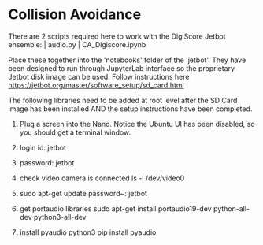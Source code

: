 # Collision Avoidance

There are 2 scripts required here to work with the DigiScore Jetbot ensemble:
    | audio.py
    | CA_Digiscore.ipynb

Place these together into the 'notebooks' folder of the 'jetbot'. They have been designed to run through JupyterLab interface
so the proprietary Jetbot disk image can be used. Follow instructions here https://jetbot.org/master/software_setup/sd_card.html

The following libraries need to be added at root level after the SD Card image has been installed AND the setup instructions have
 been completed.

1. Plug a screen into the Nano. 
Notice the Ubuntu UI has been disabled, so you should get a terminal window.

2. login id: jetbot
3. password: jetbot

4. check video camera is connected
ls -l /dev/video0

5. sudo apt-get update
password~: jetbot

6. get portaudio libraries
sudo apt-get install portaudio19-dev python-all-dev python3-all-dev

7. install pyaudio
python3 pip install pyaudio

